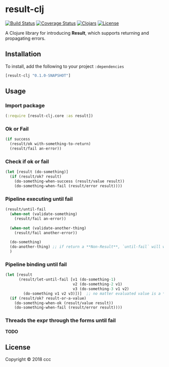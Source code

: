 # result-clj

[![Build Status](https://travis-ci.org/0x636363/result-clj.svg?branch=master)](https://travis-ci.org/0x636363/result-clj)
[![Coverage Status](https://coveralls.io/repos/github/0x636363/result-clj/badge.svg)](https://coveralls.io/github/0x636363/result-clj)
[![Clojars](https://img.shields.io/clojars/v/result-clj.svg?maxAge=3600)](https://clojars.org/result-clj)
[![License](https://img.shields.io/github/license/0x636363/result-clj.svg?maxAge=3600)]()

A Clojure library for introducing **Result**, which supports returning and propagating errors.

## Installation

To install, add the following to your project `:dependencies`

```clojure
[result-clj "0.1.0-SNAPSHOT"]
```

## Usage

### Import package

```clojure
(:require [result-clj.core :as result])
```

### Ok or Fail

```clojure
(if success
  (result/ok with-something-to-return)
  (result/fail an-error))
```

### Check if ok or fail

```clojure
(let [result (do-something)]
  (if (result/ok? result)
    (do-something-when-success (result/value result))
    (do-something-when-fail (result/error result))))
```

### Pipeline executing until fail

```clojure
(result/until-fail
  (when-not (validate-something)
    (result/fail an-error))
  
  (when-not (validate-another-thing)
    (result/fail another-error))
    
  (do-something)
  (do-another-thing) ;; if return a **Non-Result**, `until-fail` will wrap a **Result** for it.
  )
```

### Pipeline binding until fail

```clojure
(let [result
      (result/let-until-fail [v1 (do-something-1)
                              v2 (do-something-2 v1)
                              v3 (do-something-3 v1 v2)
        (do-something v1 v2 v3)])]  ;; no matter evaluated value is a **Result**, it will wrap a **Result** for it.
  (if (result/ok? result-or-a-value)
    (do-something-when-ok (result/value result))
    (do-something-when-fail (result/error result))))
```

### Threads the expr through the forms until fail

**TODO**

## License

Copyright © 2018 ccc
